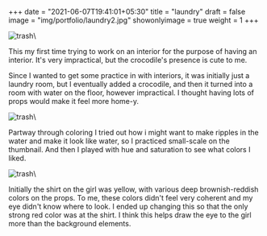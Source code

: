 +++
date = "2021-06-07T19:41:01+05:30"
title = "laundry"
draft = false
image = "img/portfolio/laundry2.jpg"
showonlyimage = true
weight = 1
+++

![trash](/img/portfolio/laundry2.jpg)\

This my first time trying to work on an interior for the purpose of having an interior. It's very impractical, but the crocodile's presence is cute to me.

Since I wanted to get some practice in with interiors, it was initially just a laundry room, but I eventually added a crocodile, and then it turned into a room with water on the floor, however impractical. I thought having lots of props would make it feel more home-y.

![trash](/img/extra/laundry2_ex0.jpg)\

Partway through coloring I tried out how i might want to make ripples in the water and make it look like water, so I practiced small-scale on the thumbnail. And then I played with hue and saturation to see what colors I liked.

![trash](/img/extra/laundry2_ex1.jpg)\

Initially the shirt on the girl was yellow, with various deep brownish-reddish colors on the props. To me, these colors didn't feel very coherent and my eye didn't know where to look. I ended up changing this so that the only strong red color was at the shirt. I think this helps draw the eye to the girl more than the background elements.
